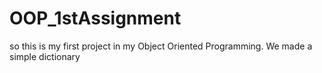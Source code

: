 # OOP_1stAssignment
so this is my first project in my Object Oriented Programming. We made a simple dictionary
